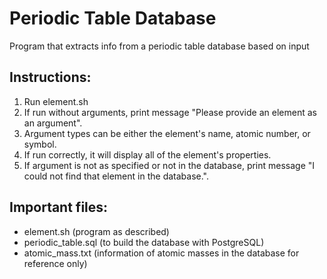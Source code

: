 # Periodic Table Database
Program that extracts info from a periodic table database based on input

## Instructions:
1) Run element.sh
2) If run without arguments, print message "Please provide an element as an argument".
3) Argument types can be either the element's name, atomic number, or symbol.
4) If run correctly, it will display all of the element's properties.
5) If argument is not as specified or not in the database, print message "I could not find that element in the database.".

## Important files:
- element.sh (program as described)
- periodic_table.sql (to build the database with PostgreSQL)
- atomic_mass.txt (information of atomic masses in the database for reference only)
